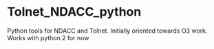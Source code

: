 # Tolnet_NDACC_python
Python tools for NDACC and Tolnet. Initially oriented towards O3 work.
Works with python 2 for now
